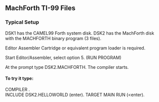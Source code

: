 ## MachForth TI-99 Files

### Typical Setup

DSK1  has the CAMEL99 Forth system disk.
DSK2  has the MachForth disk with the MACHFORTH binary program (3 files).

Editor Assembler Cartridge or equivalent program loader is required.

Start Editor/Assembler, select option 5.
(RUN PROGRAM)

At the prompt type DSK2.MACHFORTH.
The compiler starts.

#### To try it type:

COMPILER <enter>.  
INCLUDE DSK2.HELLOWORLD (enter).
TARGET MAIN RUN (<enter).
